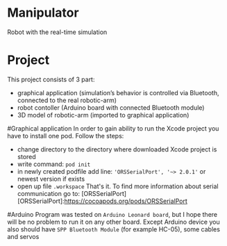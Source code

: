 # Manipulator
Robot with the real-time simulation

# Project
This project consists of 3 part:
- graphical application (simulation’s behavior is controlled via Bluetooth, connected to the real robotic-arm)
- robot contoller (Arduino board with connected Bluetooth module)
- 3D model of robotic-arm (imported to graphical application)

#Graphical application
 In order to gain ability to run the Xcode project you have to install one pod.
 Follow the steps:
  - change directory to the directory where downloaded Xcode project is stored
  - write command: `pod init`
  - in newly created podfile add line: `'ORSSerialPort', '~> 2.0.1'` or newest version if exists
  - open up file `.workspace` 
  That's it. 
 To find more information about serial communication go to: [ORSSerialPort]
[ORSSerialPort]:https://cocoapods.org/pods/ORSSerialPort


#Arduino 
 Program was tested on `Arduino Leonard board`, but I hope there will be no problem to run it on any other board. 
 Except Arduino device you also should have `SPP Bluetooth Module` (for example HC-05), some cables and servos
